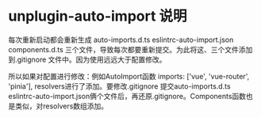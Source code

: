 # unplugin-auto-import 说明
每次重新启动都会重新生成 auto-imports.d.ts eslintrc-auto-import.json components.d.ts 三个文件，导致每次都要重新提交。为此将这、三个文件添加到.gitignore 文件中。因为使用远远大于配置修改。

所以如果对配置进行修改：例如AutoImport函数 imports: ['vue', 'vue-router', 'pinia'], resolvers进行了添加。要修改.gitignore 提交auto-imports.d.ts eslintrc-auto-import.json俩个文件后，再还原.gitignore。Components函数也是类似，对resolvers数组添加。
